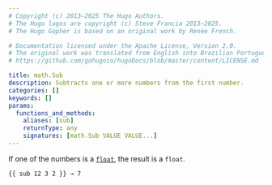 ```yaml
---
# Copyright (c) 2013–2025 The Hugo Authors.
# The Hugo logos are copyright (c) Steve Francia 2013–2025.
# The Hugo Gopher is based on an original work by Renée French.

# Documentation licensed under the Apache License, Version 2.0.
# The original work was translated from English into Brazilian Portuguese.
# https://github.com/gohugoio/hugoDocs/blob/master/content/LICENSE.md

title: math.Sub
description: Subtracts one or more numbers from the first number.
categories: []
keywords: []
params:
  functions_and_methods:
    aliases: [sub]
    returnType: any
    signatures: [math.Sub VALUE VALUE...]
---
```


If one of the numbers is a [`float`](g), the result is a `float`.

```go-html-template
{{ sub 12 3 2 }} → 7
```
